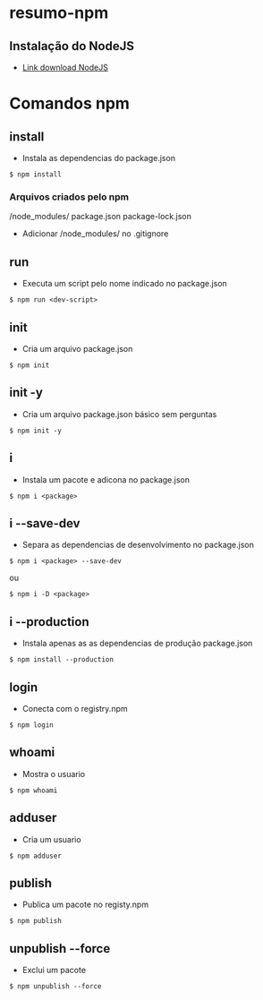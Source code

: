 # resumo-npm

## Instalação do NodeJS
* [Link download NodeJS](https://nodejs.org)


# Comandos npm

## install
* Instala as dependencias do package.json
```
$ npm install
```

### Arquivos criados pelo npm
/node_modules/
package.json
package-lock.json

* Adicionar /node_modules/ no .gitignore

## run
* Executa um script pelo nome indicado no package.json
```
$ npm run <dev-script>
```

## init
* Cria um arquivo package.json
```
$ npm init
```

## init -y
* Cria um arquivo package.json básico sem perguntas
```
$ npm init -y
```

## i 
* Instala um pacote e adicona no package.json
```
$ npm i <package>
```

## i --save-dev 
* Separa as dependencias de desenvolvimento no package.json
```
$ npm i <package> --save-dev
```
ou
```
$ npm i -D <package> 
```

## i --production
* Instala apenas as as dependencias de produção package.json
```
$ npm install --production
```

## login
* Conecta com o registry.npm
```
$ npm login
```

## whoami
* Mostra o usuario
```
$ npm whoami
```

## adduser
* Cria um usuario
```
$ npm adduser
```

## publish
* Publica um pacote no registy.npm
```
$ npm publish
```

## unpublish --force
* Exclui um pacote
```
$ npm unpublish --force
```